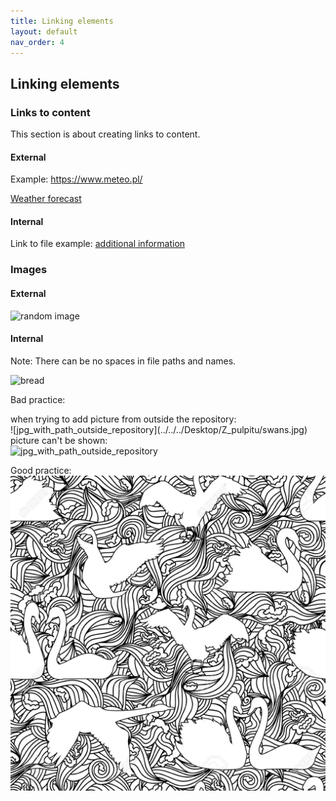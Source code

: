 ```yaml
---
title: Linking elements
layout: default
nav_order: 4
---
```


## Linking elements

### Links to content

This section is about creating links to content.

#### External

Example: https://www.meteo.pl/
 
[Weather forecast](https://www.meteo.pl/ "click here")

#### Internal

Link to file example: [additional information](reference.md "click here")

### Images

#### External

![random image](https://picsum.photos/100 "random picture")

#### Internal

Note: There can be no spaces in file paths and names.
 
 
![bread](Easy_white_bread.jpg "jpg directly in repository")

Bad practice:
 
when trying to add picture from outside the repository:  
\!\[jpg_with_path_outside_repository](../../../Desktop/Z_pulpitu/swans.jpg)  
picture can't be shown:  
![jpg_with_path_outside_repository](../../../Desktop/Z_pulpitu/swans.jpg)  

Good practice:
![path_within_repository](../images/swans.jpg "jpg inside repository folder")